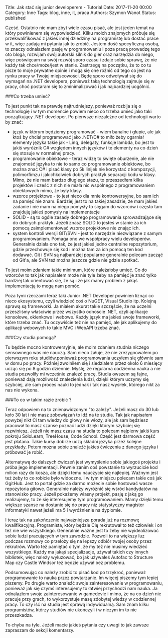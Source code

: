 Title: Jak stać się junior developerem - Tutorial
Date: 2017-11-20 00:00
Category: Inne
Tags: blog, inne, it, praca
Authors: Szymon Wanot
Status: published

Cześć. Ostatnio nie mam zbyt wiele czasu pisać, ale jest jeden temat na który powinienem się wypowiedzieć. Kilku moich znajomych próbuje się przekwalifikować z jakieś innej dziedziny na programistę lub dostać prace w it, więc zadają mi pytania jak to zrobić. Jestem dość specyficzną osobą, to znaczy odnalazłem pasję w programowaniu i poza pracą prowadzę tego oto bloga, rozwijam swój autorski silnik do gier oraz narzędzia do niego, więc poświęcam na swój rozwój sporo czasu i zdaje sobie sprawę, że nie każdy tak chce/może/jest w stanie. Zastrzegę na początku, że to co tu pisze to moje prywatne opinie i mogą się one różnić od tego co jest na rynku pracy w Twojej miejscowości. Będę sporo odwoływał się do wymagań na .NET developera, ponieważ taką technologią zajmuje się w pracy, choć postaram się to zminimalizować i jak najbardziej uogólnić.

###Co trzeba umieć?

To jest punkt tak na prawdę najtrudniejszy, ponieważ rozbija się o technologię i w tym momencie powiem nieco co trzeba umieć jako taki początkujący .NET developer. Po pierwsze niezależne od technologii warto by znać:

- język w którym będziemy programować - wiem banalne i głupie, ale jak ktoś by chciał programować jako .NET/C# to miło żeby ogarniał elementy języka takie jak - Linq, delegaty, funkcje lambda, bo jest to jakiś wyróżnik C# względem innych języków i te elementy na co dzień się stosuje w normalnej pracy.
- programowanie obiektowe - teraz widzę to święte oburzenie, ale nie znajomość języka to nie to samo co programowanie obiektowe, bo można znać C# i pisać klasy po 5k linijek nie korzystać z kompozycji, polimorfimzu i jakichkolwiek dobrych praktyk separacji kodu w klasy. Mimo, że nie mam bardzo długiego stażu, to przeszedłem kilka projektów i cześć z nich nie miała nic wspólnego z programowaniem obiektowych mimo, że były klasy.
- wzorce projektowe - to jest nieco dla mnie kontrowersyjne, bo sam ich na pamięć nie znam. Bardziej jest to na takiej zasadzie, że mam jakieś zadanie i nie mam na niego pomysły to sięgam do wzorców i często tam znajduję jakieś pomysły na implementacje
- SOLID - są to ogóle zasady dobrego programowania sprowadzające się do dobrych praktyk. Jeżeli znasz SOLID to jesteś w stanie za ich pomocą zaimplementować wzorce projektowe nie znając ich.
- system kontroli wersji  GIT/SVN - jest to narzędzie niezwiązane z samym programowaniem. Pomaga ono we współpracy wielu developerów. Generalnie działa ono tak, że jest jakieś jedno centralne repozytorium, gdzie przechowuje się kod i można tam za ich pomocą ten kod dodawać. Git i SVN są najbardziej popularne generalnie polecam zacząć od Git'a, ale SVN też można jeszcze gdzie nie gdzie spotkać.

To jest moim zdaniem takie minimum, które należałoby umieć. Co do wzorców to tak jak napisałem może nie tyle żeby na pamięć je znać tylko bardziej tak orientować się, że są i że jak mamy problem z jakąś implementacją to mogą nam pomóc.

Poza tymi rzeczami teraz taki Junior .NET Developer powinien liznąć co nieco ekosystemu, czyli wiedzieć coś o NuGET, Visual Studio itp. Kolejną sprawą są frameworki. Ja miałem akurat takie szczęście, że na uczelni przeszliśmy właściwie przez wszystko odnoście .NET, czyli aplikacje konsolowe, okienkowe i webowe. Każdy język ma jakieś swoje frameworki, które trzeba znać. Tu oczywiście też nie na pamięć, ale jak aplikujemy do aplikacji webowych to takie MVC i WebAPI trzeba znać.

###Czy studia pomogą?

Tu będzie mocno kontrowersyjnie, ale moim zdaniem studnia niczego sensownego was nie nauczą. Sam nieco żałuje, że nie zrezygnowałem po pierwszym roku studiów,ponieważ programowania uczyłem się głównie sam w domu po pracy. Później zwolniłem się i siedziałem przez około 6 miesięcy ucząc się po 8 godzin dziennie. Myślę, że regularna codzienna nauka a nie studia pozwoliły mi wcześnie znaleźć pracę. Studia owszem są fajne, ponieważ dają możliwość znalezienia ludzi, dzięki którym uczymy się szybciej, ale sam proces nauki to jednak i tak nasz wysiłek, którego nikt za nas nie wykona. 

###To co w takim razie zrobić ?

Teraz odpowiem na to znienawidzonym "to zależy". Jeżeli masz do 30 lub koło 30 lat i nie masz zobowiązań to idź na te studia. Tak jak napisałem powyżej nikt Ci tam wiedzy do głowy nie włoży, ale jak sam będziesz pracował to masz szanse poznać ludzi dzięki którym szybciej się rozwiniesz. Jeżeli nie masz czasu na studia to polecam najpierw jakiś kurs pokroju SoloLearn, TreeHouse, Code School. Część jest darmowa część jest płatana. Takie kursy dobrze uczą składni języka przez kolejne przykłady. Potem można sobie znaleźć jakieś ćwiczenia z danego języka i próbować je robić.

Alternatywą do dalszych ćwiczeń jest wymyślenie sobie jakiegoś projektu i próba jego implementacji. Pewnie zanim coś powstanie to wyrzucicie kod milion razy do kosza, ale dzięki temu nauczycie się najlepiej. Ważnym jest też żeby to co robicie było widoczne. I w tym miejscu polecam takie coś jak GgitHub. Jest to portal gdzie za darmo możecie sobie hostować wasze repozytoria gitowe. Generalnie należy wyróżnić się wśród kandydatów na stanowisko pracy. Jeżeli pokażemy własny projekt, pasję z jaką go realizujemy, to że się interesujemy tym programowaniem. Mamy dzięki temu większe szanse na dostanie się do pracy niż statystyczny magister informatyki nawet jeżeli ma 5 i wyróżnienie na dyplomie.

I teraz tak na zakończenie najważniejsza porada już na rozmowę kwalifikacyjną. Programista, który będzie Cię rekrutował to też człowiek i on też nie wie wszystkiego. Generalnie ważne jest to żeby nie wyidealizować sobie ludzi pracujących w tym zawodzie. Pozwoli to na większy luz podczas rozmowy co przełoży się na lepszy odbiór twojej osoby przez rekrutrów. Warto też pamiętać o tym, że my też nie musimy wiedzieć wszystkiego. Każdy ma jakąś specjalizacje, używał takich czy innych bibliotek, więc należy wyluzować, bo jak używałeś Autofac to Structure Map czy Castle Windsor też będzie używał bez problemu.

Podsumowując co należy zrobić to pisać kod po trzykroć, ponieważ programowanie to nauka przez powtarzanie. Im więcej piszemy tym lepiej piszemy. Po drugie warto znaleźć swoje zainteresowanie w programowaniu, ponieważ jak się czymś interesujemy to łatwiej przychodzi nam nauka. Ja odnalazłem swoje zainteresowanie w gamedevie i mimo, że na co dzień nie pracuje przy grach, to wykorzystuje masę zdobytej wiedzy w codziennej pracy. To czy iść na studia jest sprawą indywidualną. Sam znam kilku programistów, którzy studiów nie ukończyli i w niczym im to nie przeszkadza. 

To chyba na tyle. Jeżeli macie jakieś pytania czy uwagi to jak zawsze zapraszam do sekcji komentarzy.